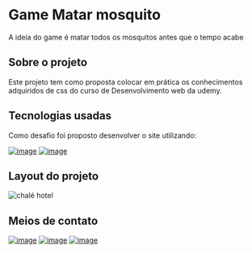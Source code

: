 # Game Matar mosquito

A ideia do game é matar todos os mosquitos antes que o tempo acabe

## Sobre o projeto
Este projeto tem como proposta colocar em prática os conhecimentos adquiridos de css do curso de 
Desenvolvimento web da udemy. 

## Tecnologias usadas
Como desafio foi proposto desenvolver o site utilizando:

[![image](https://img.shields.io/badge/HTML5-E34F26?style=for-the-badge&logo=html5&logoColor=white)](https://www.w3schools.com/html/default.asp)
[![image](https://img.shields.io/badge/CSS3-1572B6?style=for-the-badge&logo=css3&logoColor=white)](https://www.w3schools.com/css/default.asp)

## Layout do projeto
![chalé hotel](https://user-images.githubusercontent.com/93053356/182733872-18e81bd3-1564-4df1-9383-4a6d4f4be2ee.jpg)

## Meios de contato 
[![image](https://img.shields.io/badge/LinkedIn-0077B5?style=for-the-badge&logo=linkedin&logoColor=white)](https://www.linkedin.com/in/jardeylson-jacinto-769769156)
[![image](https://img.shields.io/badge/Instagram-E4405F?style=for-the-badge&logo=instagram&logoColor=white)](https://www.instagram.com/jardeylsonjacinto/)
[![image](https://img.shields.io/badge/Gmail-D14836?style=for-the-badge&logo=gmail&logoColor=white)](jardeylsong.m@gmail.com)

